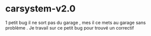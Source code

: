 # carsystem-v2.0
1 petit bug il ne sort pas du garage , mes il ce mets au garage sans problème .
Je travail sur ce petit bug pour trouvé un correctif
